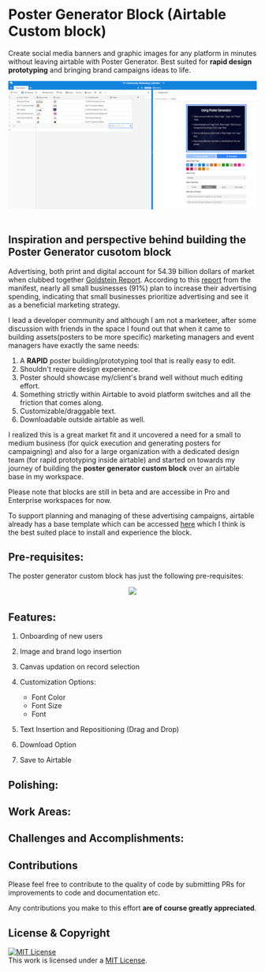 # Poster Generator Block (Airtable Custom block)

Create social media banners and graphic images for any platform in minutes without leaving airtable with Poster Generator. Best suited for **rapid design prototyping** and bringing brand campaigns ideas to life.

<div align="center">
  <img src="./demo/full-demo.gif">&nbsp;&nbsp;
</div>

## Inspiration and perspective behind building the Poster Generator cusotom block

Advertising, both print and digital account for 54.39 billion dollars of market when clubbed together [Goldstein Report](<https://www.goldsteinresearch.com/report/india-advertising-market#:~:text=Goldstein%20Research%20analyst%20forecast%20that,period%20(2017%2D2025).>). According to this [report](https://themanifest.com/advertising/small-business-advertising-spending-2019) from the manifest, nearly all small businesses (91%) plan to increase their advertising spending, indicating that small businesses prioritize advertising and see it as a beneficial marketing strategy.

I lead a developer community and although I am not a marketeer, after some discussion with friends in the space I found out that when it came to building assets(posters to be more specific) marketing managers and event managers have exactly the same needs:

1. A **RAPID** poster building/prototyping tool that is really easy to edit.
2. Shouldn't require design experience.
3. Poster should showcase my/client's brand well without much editing effort.
4. Something strictly within Airtable to avoid platform switches and all the friction that comes along.
5. Customizable/draggable text.
6. Downloadable outside airtable as well.

I realized this is a great market fit and it uncovered a need for a small to medium business (for quick execution and generating posters for campaigning) and also for a large organization with a dedicated design team (for rapid prototyping inside airtable) and started on towards my journey of building the **poster generator custom block** over an airtable base in my workspace.

Please note that blocks are still in beta and are accessibe in Pro and Enterprise workspaces for now.

To support planning and managing of these advertising campaigns, airtable already has a base template which can be accessed [here](https://airtable.com/templates/marketing/expNoL0sYUbOogSCm/advertising-campaigns) which I think is the best suited place to install and experience the block.

## Pre-requisites:

The poster generator custom block has just the following pre-requisites:

<div align="center">
    <img src = "https://qpostgen.s3.us-east-2.amazonaws.com/onboarding.png">
</div>

## Features:

1. Onboarding of new users

2. Image and brand logo insertion

3. Canvas updation on record selection

4. Customization Options:

   - Font Color
   - Font Size
   - Font

5. Text Insertion and Repositioning (Drag and Drop)

6. Download Option

7. Save to Airtable

## Polishing:

## Work Areas:

## Challenges and Accomplishments:

## Contributions

Please feel free to contribute to the quality of code by submitting PRs for improvements to code and documentation etc.

Any contributions you make to this effort **are of course greatly appreciated**.

## License & Copyright

<a rel="license" href="https://opensource.org/licenses/MIT"><img alt="MIT License" style="border-width:0" src="https://opensource.org/files/OSIApproved.png" width="100px" height="100px" /></a><br />This work is licensed under a <a rel="license" href="https://opensource.org/licenses/MIT">MIT License</a>.
